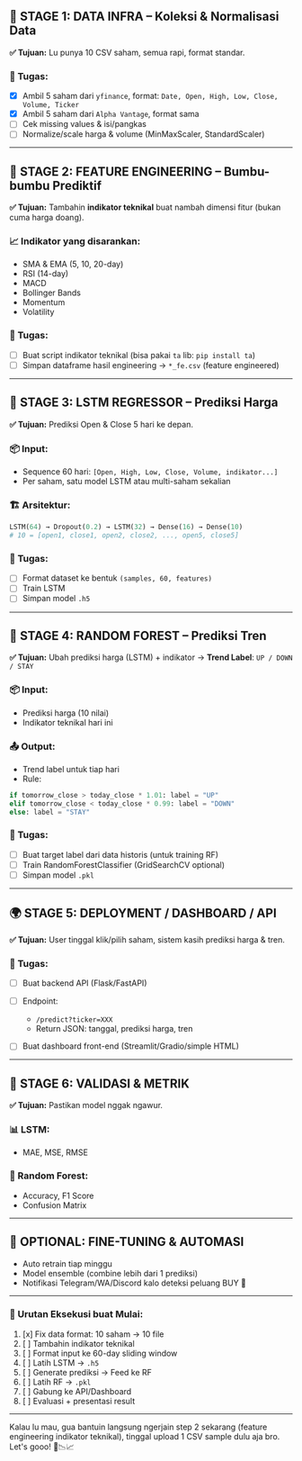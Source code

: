 
## 🧱 STAGE 1: DATA INFRA – Koleksi & Normalisasi Data

**✅ Tujuan:** Lu punya 10 CSV saham, semua rapi, format standar.

### 🔧 Tugas:

* [x] Ambil 5 saham dari `yfinance`, format: `Date, Open, High, Low, Close, Volume, Ticker`
* [x] Ambil 5 saham dari `Alpha Vantage`, format sama
* [ ] Cek missing values & isi/pangkas
* [ ] Normalize/scale harga & volume (MinMaxScaler, StandardScaler)

---

## 🧪 STAGE 2: FEATURE ENGINEERING – Bumbu-bumbu Prediktif

**✅ Tujuan:** Tambahin **indikator teknikal** buat nambah dimensi fitur (bukan cuma harga doang).

### 📈 Indikator yang disarankan:

* SMA & EMA (5, 10, 20-day)
* RSI (14-day)
* MACD
* Bollinger Bands
* Momentum
* Volatility

### 🔧 Tugas:

* [ ] Buat script indikator teknikal (bisa pakai `ta` lib: `pip install ta`)
* [ ] Simpan dataframe hasil engineering → `*_fe.csv` (feature engineered)

---

## 🧠 STAGE 3: LSTM REGRESSOR – Prediksi Harga

**✅ Tujuan:** Prediksi Open & Close 5 hari ke depan.

### 📦 Input:

* Sequence 60 hari: `[Open, High, Low, Close, Volume, indikator...]`
* Per saham, satu model LSTM atau multi-saham sekalian

### 🏗 Arsitektur:

```python
LSTM(64) → Dropout(0.2) → LSTM(32) → Dense(16) → Dense(10)  
# 10 = [open1, close1, open2, close2, ..., open5, close5]
```

### 🔧 Tugas:

* [ ] Format dataset ke bentuk `(samples, 60, features)`
* [ ] Train LSTM
* [ ] Simpan model `.h5`

---

## 🌲 STAGE 4: RANDOM FOREST – Prediksi Tren

**✅ Tujuan:** Ubah prediksi harga (LSTM) + indikator → **Trend Label**: `UP / DOWN / STAY`

### 📦 Input:

* Prediksi harga (10 nilai)
* Indikator teknikal hari ini

### 📤 Output:

* Trend label untuk tiap hari
* Rule:

```python
if tomorrow_close > today_close * 1.01: label = "UP"
elif tomorrow_close < today_close * 0.99: label = "DOWN"
else: label = "STAY"
```

### 🔧 Tugas:

* [ ] Buat target label dari data historis (untuk training RF)
* [ ] Train RandomForestClassifier (GridSearchCV optional)
* [ ] Simpan model `.pkl`

---

## 🌍 STAGE 5: DEPLOYMENT / DASHBOARD / API

**✅ Tujuan:** User tinggal klik/pilih saham, sistem kasih prediksi harga & tren.

### 🔧 Tugas:

* [ ] Buat backend API (Flask/FastAPI)
* [ ] Endpoint:

  * `/predict?ticker=XXX`
  * Return JSON: tanggal, prediksi harga, tren
* [ ] Buat dashboard front-end (Streamlit/Gradio/simple HTML)

---

## 🧪 STAGE 6: VALIDASI & METRIK

**✅ Tujuan:** Pastikan model nggak ngawur.

### 📊 LSTM:

* MAE, MSE, RMSE

### 🌲 Random Forest:

* Accuracy, F1 Score
* Confusion Matrix

---

## 🔄 OPTIONAL: FINE-TUNING & AUTOMASI

* Auto retrain tiap minggu
* Model ensemble (combine lebih dari 1 prediksi)
* Notifikasi Telegram/WA/Discord kalo deteksi peluang BUY 🔔

---

### 🚀 Urutan Eksekusi buat Mulai:

1. [x] Fix data format: 10 saham → 10 file
2. [ ] Tambahin indikator teknikal
3. [ ] Format input ke 60-day sliding window
4. [ ] Latih LSTM → `.h5`
5. [ ] Generate prediksi → Feed ke RF
6. [ ] Latih RF → `.pkl`
7. [ ] Gabung ke API/Dashboard
8. [ ] Evaluasi + presentasi result

---

Kalau lu mau, gua bantuin langsung ngerjain step 2 sekarang (feature engineering indikator teknikal), tinggal upload 1 CSV sample dulu aja bro. Let's gooo! 💪📉📈
